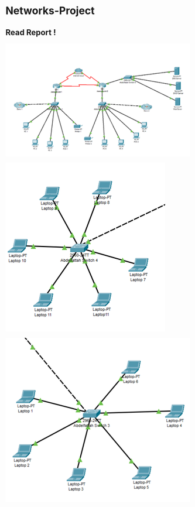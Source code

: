 # Networks-Project
## Read Report !

![Network Image](./img/net.PNG)

![Store 1](./img/Store1.PNG)

![Store 2](./img/Store2.PNG)

